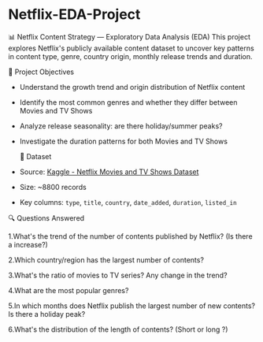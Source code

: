 # Netflix-EDA-Project

📊 Netflix Content Strategy — Exploratory Data Analysis (EDA)
This project explores Netflix's publicly available content dataset to uncover key patterns in content type, genre, country origin, monthly release trends and duration.

🎯 Project Objectives
- Understand the growth trend and origin distribution of Netflix content
- Identify the most common genres and whether they differ between Movies and TV Shows
- Analyze release seasonality: are there holiday/summer peaks?
- Investigate the duration patterns for both Movies and TV Shows

  📁 Dataset
- Source: [Kaggle - Netflix Movies and TV Shows Dataset](https://www.kaggle.com/datasets/shivamb/netflix-shows)
- Size: ~8800 records
- Key columns: `type`, `title`, `country`, `date_added`, `duration`, `listed_in`

🔍 Questions Answered

1.What's the trend of the number of contents published by Netflix? (Is there a increase?)

2.Which country/region has the largest number of contents?

3.What's the ratio of movies to TV series? Any change in the trend?

4.What are the most popular genres?

5.In which months does Netflix publish the largest number of new contents? Is there a holiday peak?

6.What's the distribution of the length of contents? (Short or long ?)
